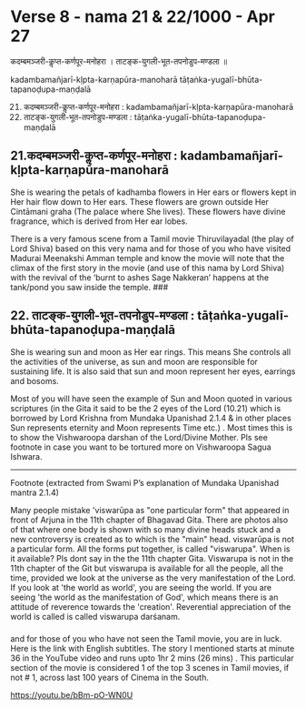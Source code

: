 # Verse 8 - nama 21 & 22/1000 - Apr 27 

कदम्बमञ्जरी-कॢप्त-कर्णपूर-मनोहरा ।
ताटङ्क-युगली-भूत-तपनोडुप-मण्डला ॥ 

kadambamañjarī-kḷpta-karṇapūra-manoharā 
tāṭaṅka-yugalī-bhūta-tapanoḍupa-maṇḍalā

21. कदम्बमञ्जरी-कॢप्त-कर्णपूर-मनोहरा :  kadambamañjarī-kḷpta-karṇapūra-manoharā 
22. ताटङ्क-युगली-भूत-तपनोडुप-मण्डला : tāṭaṅka-yugalī-bhūta-tapanoḍupa-maṇḍalā

## 21.कदम्बमञ्जरी-कॢप्त-कर्णपूर-मनोहरा :  kadambamañjarī-kḷpta-karṇapūra-manoharā

She is wearing the petals of kadhamba flowers in Her ears or flowers kept in Her hair flow down to Her ears. These flowers are grown outside Her Cintāmani graha (The palace where She lives). These flowers have divine fragrance, which is derived from Her ear lobes. 

There is a very famous scene from a Tamil movie Thiruvilayadal (the play of Lord Shiva) based on this very nama and for those of you who have visited Madurai Meenakshi Amman temple and know the movie will note that the climax of the first story in the movie (and use of this nama by Lord Shiva) with the revival of the ‘burnt to ashes Sage Nakkeran’  happens at the tank/pond you saw inside the temple. ###

## 22. ताटङ्क-युगली-भूत-तपनोडुप-मण्डला : tāṭaṅka-yugalī-bhūta-tapanoḍupa-maṇḍalā

She is wearing sun and moon as Her ear rings. This means She controls all the activities of the universe, as sun and moon are responsible for sustaining life. It is also said that sun and moon represent her eyes, earrings and bosoms.  

Most of you will have seen the example of Sun and Moon quoted in various scriptures (in the Gita it said to be the 2 eyes of the Lord (10.21) which is borrowed by Lord Krishna from Mundaka Upanishad 2.1.4 & in other places Sun represents eternity and Moon represents Time etc.) .  Most times this is to show the Vishwaroopa darshan of the Lord/Divine Mother.  Pls see footnote in case you want to be tortured more on Vishwaroopa Sagua Ishwara.

--------------

Footnote  (extracted from Swami P’s explanation of Mundaka Upanishad mantra 2.1.4)

Many people mistake 'viswarūpa as "one particular form" that appeared in front of Arjuna in the 11th chapter of Bhagavad Gita. There are photos also of that where one body is shown with so many divine heads stuck and a new controversy is created as to  which is the "main" head. viswarūpa is not a particular form. All the forms put together, is called "viswarupa". When is it available?  Pls dont say in the the 11th chapter Gita. Viswarupa is not in the 11th chapter of the Git but viswarupa is available for all the people, all the time, provided we look at the universe as the very manifestation of the Lord. If you look at 'the world as world', you are seeing the world. If you are seeing 'the world as the manifestation of God', which means there is an attitude of reverence towards the 'creation'. Reverential appreciation of the world is called is called viswarupa darśanam.

### 

and for those of you who have not seen the Tamil movie, you are in luck. Here is the link with English subtitles. The story I mentioned starts at minute 36 in the YouTube video and runs upto 1hr 2 mins (26 mins) . This particular section of the movie is considered 1 of the top 3 scenes in Tamil movies, if not # 1, across last 100 years of Cinema in the South.

https://youtu.be/bBm-pO-WN0U
